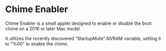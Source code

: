 # Chime Enabler
Chime Enabler is a small applet designed to enable or disable the boot chime on a 2016 or later Mac model.

It utilizes the recently discovered "StartupMute" NVRAM variable, setting it to "%00" to enable the chime.
